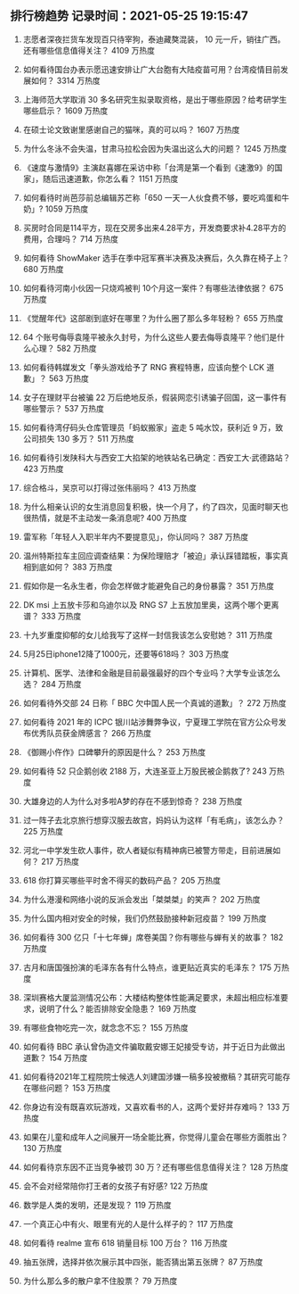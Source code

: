 
## 排行榜趋势 记录时间：2021-05-25 19:15:47
  
  1. 志愿者深夜拦货车发现百只待宰狗，泰迪藏獒混装， 10 元一斤，销往广西。还有哪些信息值得关注？ 4109 万热度
    
  2. 如何看待国台办表示愿迅速安排让广大台胞有大陆疫苗可用？台湾疫情目前发展如何？ 3314 万热度
    
  3. 上海师范大学取消 30 多名研究生拟录取资格，是出于哪些原因？给考研学生哪些启示？ 1609 万热度
    
  4. 在硕士论文致谢里感谢自己的猫咪，真的可以吗？ 1607 万热度
    
  5. 为什么冬泳不会失温，甘肃马拉松会因为失温出这么大的问题？ 1245 万热度
    
  6. 《速度与激情9》主演赵喜娜在采访中称「台湾是第一个看到《速激9》的国家」，随后迅速道歉，你怎么看？ 1151 万热度
    
  7. 如何看待时尚芭莎前总编辑苏芒称「650 一天一人伙食费不够，要吃鸡蛋和牛奶」? 1059 万热度
    
  8. 买房时合同是114平方，现在交房多出来4.28平方，开发商要求补4.28平方的费用，合理吗？ 714 万热度
    
  9. 如何看待 ShowMaker 选手在季中冠军赛半决赛及决赛后，久久靠在椅子上？ 680 万热度
    
  10. 如何看待河南小伙因一只烧鸡被判 10个月这一案件？有哪些法律依据？ 675 万热度
    
  11. 《觉醒年代》这部剧到底好在哪里？为什么圈了那么多年轻粉？ 655 万热度
    
  12. 64 个账号侮辱袁隆平被永久封号，为什么这些人要去侮辱袁隆平？他们是什么心理？ 582 万热度
    
  13. 如何看待韩媒发文「拳头游戏给予了 RNG 赛程特惠，应该向整个 LCK 道歉」？ 563 万热度
    
  14. 女子在理财平台被骗 22 万后绝地反杀，假装网恋引诱骗子回国，这一事件有哪些警示？ 537 万热度
    
  15. 如何看待湾仔码头仓库管理员「蚂蚁搬家」盗走 5 吨水饺，获利近 9 万，致公司损失 130 多万？ 511 万热度
    
  16. 如何看待引发陕科大与西安工大掐架的地铁站名已确定：西安工大·武德路站？ 423 万热度
    
  17. 综合格斗，吴京可以打得过张伟丽吗？ 413 万热度
    
  18. 为什么相亲认识的女生消息回复积极，快一个月了，约了四次，见面时聊天也很热情，就是不主动发一条消息呢? 400 万热度
    
  19. 雷军称「年轻人入职半年内不要提意见」，你认同吗？ 387 万热度
    
  20. 温州特斯拉车主回应调查结果：为保险理赔才「被迫」承认踩错踏板，事实真相到底如何？ 383 万热度
    
  21. 假如你是一名永生者，你会怎样做才能避免自己的身份暴露？ 351 万热度
    
  22. DK msi 上五放卡莎和乌迪尔以及 RNG S7 上五放加里奥，这两个哪个更离谱？ 333 万热度
    
  23. 十九岁重度抑郁的女儿给我写了这样一封信我该怎么安慰她？ 311 万热度
    
  24. 5月25日iphone12降了1000元，还要等618吗？ 303 万热度
    
  25. 计算机、医学、法律和金融是目前最强最好的四个专业吗？大学专业该怎么选？ 284 万热度
    
  26. 如何看待外交部 24 日称「 BBC 欠中国人民一个真诚的道歉」？ 272 万热度
    
  27. 如何看待 2021 年的 ICPC 银川站涉舞弊争议，宁夏理工学院在官方公众号发布优秀队员获金牌感言？ 266 万热度
    
  28. 《御赐小仵作》口碑攀升的原因是什么？ 253 万热度
    
  29. 如何看待 52 只企鹅创收 2188 万，大连圣亚上万股民被企鹅救了? 243 万热度
    
  30. 大雄身边的人为什么对多啦A梦的存在不感到惊奇？ 238 万热度
    
  31. 过一阵子去北京旅行想穿汉服去故宫，妈妈认为这样「有毛病」，该怎么办？ 225 万热度
    
  32. 河北一中学发生砍人事件，砍人者疑似有精神病已被警方带走，目前进展如何？ 217 万热度
    
  33. 618 你打算买哪些平时舍不得买的数码产品？ 205 万热度
    
  34. 为什么港漫和网络小说的反派会发出「桀桀桀」的笑声？ 202 万热度
    
  35. 为什么国内相对安全的时候，我们仍然鼓励接种新冠疫苗？ 199 万热度
    
  36. 如何看待 300 亿只「十七年蝉」席卷美国？你有哪些与蝉有关的故事？ 182 万热度
    
  37. 古月和唐国强扮演的毛泽东各有什么特点，谁更贴近真实的毛泽东？ 175 万热度
    
  38. 深圳赛格大厦监测情况公布：大楼结构整体性能满足要求，未超出相应标准要求，说明了什么？能否排除安全隐患？ 169 万热度
    
  39. 有哪些食物吃完一次，就念念不忘？ 155 万热度
    
  40. 如何看待 BBC 承认曾伪造文件骗取戴安娜王妃接受专访，并于近日为此做出道歉？ 154 万热度
    
  41. 如何看待2021年工程院院士候选人刘建国涉嫌一稿多投被撤稿？其研究可能存在哪些问题？ 153 万热度
    
  42. 你身边有没有既喜欢玩游戏，又喜欢看书的人，这两个爱好并存难吗？ 133 万热度
    
  43. 如果在儿童和成年人之间展开一场全能比赛，你觉得儿童会在哪些方面胜出？ 130 万热度
    
  44. 如何看待京东因不正当竞争被罚 30 万？还有哪些信息值得关注？ 128 万热度
    
  45. 会不会对经常陪你打王者的女孩子有好感? 122 万热度
    
  46. 数学是人类的发明，还是发现？ 119 万热度
    
  47. 一个真正心中有火、眼里有光的人是什么样子的？ 117 万热度
    
  48. 如何看待 realme 宣布 618 销量目标 100 万台？ 116 万热度
    
  49. 抽五张牌，选择并依次展示其中四张，能否猜出第五张牌？ 87 万热度
    
  50. 为什么那么多的散户拿不住股票？ 79 万热度
    